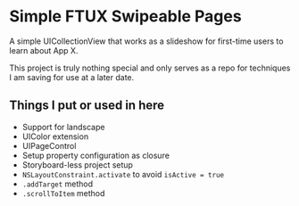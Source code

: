 # Simple FTUX Swipeable Pages

A simple UICollectionView that works as a slideshow for first-time users to learn about App X.

This project is truly nothing special and only serves as a repo for techniques I am saving for use at a later date.

## Things I put or used in here
 - Support for landscape
 - UIColor extension
 - UIPageControl
 - Setup property configuration as closure
 - Storyboard-less project setup
 - `NSLayoutConstraint.activate` to avoid `isActive = true`
 - `.addTarget` method
 - `.scrollToItem` method